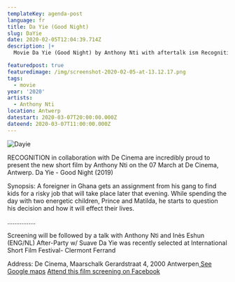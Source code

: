 ```yaml
---
templateKey: agenda-post
language: fr
title: Da Yie (Good Night)
slug: DaYie
date: 2020-02-05T12:04:39.714Z
description: |+
  Movie Da Yie (Good Night) by Anthony Nti with aftertalk ism Recognition

featuredpost: true
featuredimage: /img/screenshot-2020-02-05-at-13.12.17.png
tags:
  - movie
year: '2020'
artists:
  - Anthony Nti
location: Antwerp
datestart: 2020-03-07T20:00:00.000Z
dateend: 2020-03-07T11:00:00.000Z
---
```

![Dayie](/img/screenshot-2020-02-05-at-13.12.17.png "Day Yie")

RECOGNITION in collaboration with De Cinema are incredibly proud to present the new short film by Anthony Nti on the 07 March at De Cinema, Antwerp.
Da Yie - Good Night (2019)


Synopsis:
A foreigner in Ghana gets an assignment from his gang to find kids for a risky job that will take place later that evening. While spending the day with two energetic children, Prince and Matilda, he starts to question his decision and how it will effect their lives.


................

Screening will be followed by a talk with Anthony Nti and Inès Eshun (ENG/NL)
After-Party w/ Suave
Da Yie was recently selected at International Short Film Festival- Clermont Ferrand

Address: De Cinema, Maarschalk Gerardstraat 4, 2000 Antwerpen[ See Google maps](https://goo.gl/maps/D8ybTZuQ7QNFQ8ys6)
[Attend this film screening on Facebook](https://www.facebook.com/events/549727302555057/)
